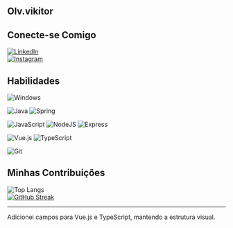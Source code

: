 
## Olv.vikitor

## Conecte-se Comigo
[![LinkedIn](https://img.shields.io/badge/LinkedIn-black?style=for-the-badge&logo=linkedin&logoColor=blue)](https://www.linkedin.com/in/victor-oliveira-969a15210/)  
[![Instagram](https://img.shields.io/badge/-Instagram-black?style=for-the-badge&logo=instagram&logoColor=purple)](https://www.instagram.com/Olv.vikitor/)

## Habilidades 

![Windows](https://img.shields.io/badge/Windows-000?style=for-the-badge&logo=windows&logoColor=2CA5E0)

![Java](https://img.shields.io/badge/java-%23ED8B00.svg?style=for-the-badge&logo=openjdk&logoColor=white) ![Spring](https://img.shields.io/badge/spring-%236DB33F.svg?style=for-the-badge&logo=spring&logoColor=white)

![JavaScript](https://img.shields.io/badge/JavaScript-F7DF1E?style=for-the-badge&logo=javascript&logoColor=black) ![NodeJS](https://img.shields.io/badge/node.js-6DA55F?style=for-the-badge&logo=node.js&logoColor=white) ![Express](https://img.shields.io/badge/express.js-%23404d59.svg?style=for-the-badge&logo=express&logoColor=%2361DAFB)

![Vue.js](https://img.shields.io/badge/vuejs-%2335495e.svg?style=for-the-badge&logo=vuedotjs&logoColor=%234FC08D) ![TypeScript](https://img.shields.io/badge/typescript-%23007ACC.svg?style=for-the-badge&logo=typescript&logoColor=white)

![Git](https://img.shields.io/badge/GIT-E44C30?style=for-the-badge&logo=git&logoColor=white)

## Minhas Contribuições 

![Top Langs](https://github-readme-stats-git-masterrstaa-rickstaa.vercel.app/api/top-langs/?username=olvvikitor&layout=compact&bg_color=000&border_color=30A3DC&title_color=E94D5F&text_color=FFF)  
[![GitHub Streak](https://streak-stats.demolab.com/?user=olvvikitor&theme=bear&background=000&border=30A3DC&dates=FFF)](https://git.io/streak-stats)

---

Adicionei campos para Vue.js e TypeScript, mantendo a estrutura visual.
